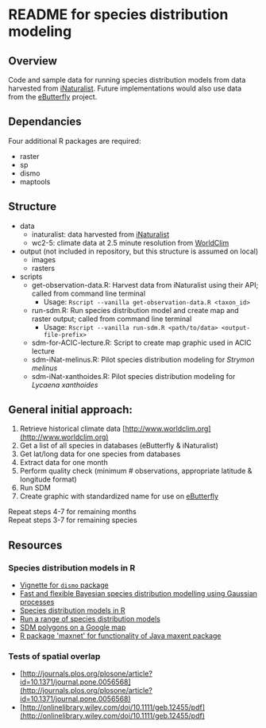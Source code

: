 # README for species distribution modeling

## Overview
Code and sample data for running species distribution models from data 
harvested from [iNaturalist](http://www.inaturalist.org). Future implementations 
would also use data from the [eButterfly](http://www.e-butterfly.org) project.

## Dependancies
Four additional R packages are required:
+ raster
+ sp
+ dismo
+ maptools

## Structure
+ data
  + inaturalist: data harvested from [iNaturalist](http://www.inaturalist.org)
  + wc2-5: climate data at 2.5 minute resolution from [WorldClim](http://www.worldclim.org)
+ output (not included in repository, but this structure is assumed on local)
  + images
  + rasters
+ scripts
  + get-observation-data.R: Harvest data from iNaturalist using their API; 
  called from command line terminal
    + Usage: `Rscript --vanilla get-observation-data.R <taxon_id>`
  + run-sdm.R: Run species distribution model and create map and raster output; 
  called from command line terminal
    + Usage: `Rscript --vanilla run-sdm.R <path/to/data> <output-file-prefix>`
  + sdm-for-ACIC-lecture.R: Script to create map graphic used in ACIC lecture
  + sdm-iNat-melinus.R: Pilot species distribution modeling for _Strymon melinus_
  + sdm-iNat-xanthoides.R: Pilot species distribution modeling for _Lycaena xanthoides_

## General initial approach:

1. Retrieve historical climate data [http://www.worldclim.org](http://www.worldclim.org)
2. Get a list of all species in databases (eButterfly & iNaturalist)
3. Get lat/long data for one species from databases
4. Extract data for one month
5. Perform quality check (minimum # observations, appropriate latitude & longitude format)
6. Run SDM
7. Create graphic with standardized name for use on [eButterfly](http://www.e-butterfly.org)

Repeat steps 4-7 for remaining months  
Repeat steps 3-7 for remaining species

## Resources
### Species distribution models in R
+ [Vignette for `dismo` package](https://cran.r-project.org/web/packages/dismo/vignettes/sdm.pdf)
+ [Fast and flexible Bayesian species distribution modelling using Gaussian processes](http://onlinelibrary.wiley.com/doi/10.1111/2041-210X.12523/pdf)
+ [Species distribution models in R](http://www.molecularecologist.com/2013/04/species-distribution-models-in-r/)
+ [Run a range of species distribution models](https://rdrr.io/cran/biomod2/man/BIOMOD_Modeling.html)
+ [SDM polygons on a Google map](https://rdrr.io/rforge/dismo/man/gmap.html)
+ [R package 'maxnet' for functionality of Java maxent package](https://cran.r-project.org/web/packages/maxnet/maxnet.pdf)

### Tests of spatial overlap
+ [http://journals.plos.org/plosone/article?id=10.1371/journal.pone.0056568](http://journals.plos.org/plosone/article?id=10.1371/journal.pone.0056568)
+ [http://onlinelibrary.wiley.com/doi/10.1111/geb.12455/pdf](http://onlinelibrary.wiley.com/doi/10.1111/geb.12455/pdf)